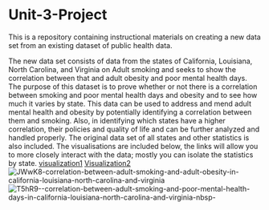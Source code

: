 # Unit-3-Project

This is a repository containing instructional materials on creating a new data set from an existing dataset of public health data. 

The new data set consists of data from the states of California, Louisiana, North Carolina, and Virginia on Adult smoking and seeks to show the correlation between that and adult obesity and poor mental health days. 
The purpose of this dataset is to prove whether or not there is a correlation between smoking and poor mental health days and obesity and to see how much it varies by state.
This data can be used to address and mend adult mental health and obesity by potentially identifying a correlation between them and smoking.
Also, in identifying which states have a higher correlation, their policies and quality of life and can be further analyzed and handled properly. 
The original data set of all states and other statistics is also included. 
The visualisations are included below, the links will allow you to more closely interact with the data; mostly you can isolate the statistics by state.
[visualization1](https://www.datawrapper.de/_/T5hR9/) 
[Visualization2](https://www.datawrapper.de/_/JWwK8/)
![JWwK8-correlation-between-adult-smoking-and-adult-obesity-in-california-louisiana-north-carolina-and-virginia](https://user-images.githubusercontent.com/118317400/203089195-821370df-07ad-40e9-a83e-9fd52d865915.png)
![T5hR9--correlation-between-adult-smoking-and-poor-mental-health-days-in-california-louisiana-north-carolina-and-virginia-nbsp-](https://user-images.githubusercontent.com/118317400/203089212-70ed9f7e-69f5-46f5-8d10-bcb40ced8f64.png)

